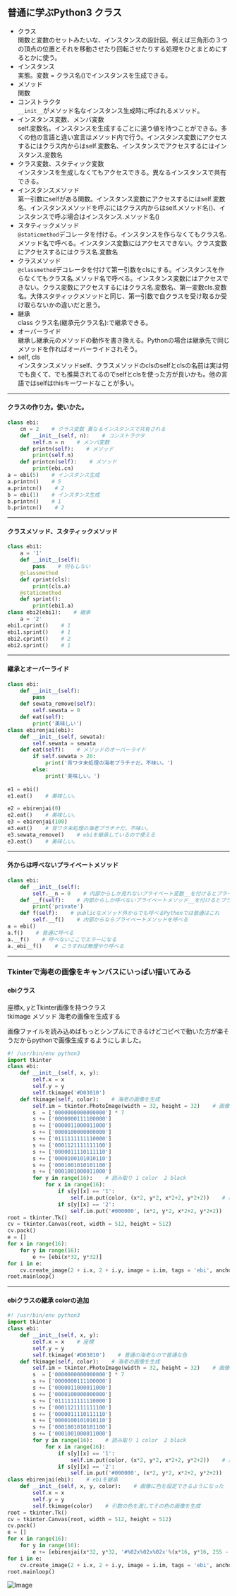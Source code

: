 ## 普通に学ぶPython3 クラス

- クラス  
関数と変数のセットみたいな、インスタンスの設計図。例えば三角形の３つの頂点の位置とそれを移動させたり回転させたりする処理をひとまとめにするとかに使う。
- インスタンス  
実態。変数 = クラス名()でインスタンスを生成できる。
- メソッド  
関数
- コンストラクタ  
```__init__```がメソッド名なインスタンス生成時に呼ばれるメソッド。  
- インスタンス変数、メンバ変数  
self.変数名。インスタンスを生成するごとに違う値を持つことができる。多くの他の言語と違い宣言はメソッド内で行う。インスタンス変数にアクセスするにはクラス内からはself.変数名、インスタンスでアクセスするにはインスタンス.変数名
- クラス変数、スタティック変数  
インスタンスを生成しなくてもアクセスできる。異なるインスタンスで共有できる。
- インスタンスメソッド  
第一引数にselfがある関数。インスタンス変数にアクセスするにはself.変数名、インスタンスメソッドを呼ぶにはクラス内からはself.メソッド名()、インスタンスで呼ぶ場合はインスタンス.メソッド名()
- スタティックメソッド  
```@staticmethod```デコレータを付ける。インスタンスを作らなくてもクラス名.メソッド名で呼べる。インスタンス変数にはアクセスできない。クラス変数にアクセスするにはクラス名.変数名  
- クラスメソッド  
```@classmethod```デコレータを付けて第一引数をclsにする。インスタンスを作らなくてもクラス名.メソッド名で呼べる。インスタンス変数にはアクセスできない。クラス変数にアクセスするにはクラス名.変数名、第一変数cls.変数名。大体スタティックメソッドと同じ、第一引数で自クラスを受け取るか受け取らないかの違いだと思う。  
- 継承  
class クラス名(継承元クラス名):で継承できる。
- オーバーライド  
継承し継承元のメソッドの動作を書き換える。Pythonの場合は継承先で同じメソッドを作ればオーバーライドされそう。
- self, cls  
インスタンスメソッドself、クラスメソッドのclsのselfとclsの名前は実は何でも良くて、でも推奨されてるのでselfとclsを使った方が良いかも。他の言語ではselfはthisキーワードなことが多い。
---
#### クラスの作り方。使いかた。
```py
class ebi:
    cn = 2    # クラス変数 異なるインスタンスで共有される
    def __init__(self, n):    # コンストラクタ
        self.n = n    # メンバ変数
    def printn(self):    # メソッド
        print(self.n)
    def printcn(self):    # メソッド
        print(ebi.cn)
a = ebi(5)    # インスタンス生成
a.printn()    # 5
a.printcn()    # 2
b = ebi(1)    # インスタンス生成
b.printn()    # 1
b.printcn()    # 2
```
---
#### クラスメソッド、スタティックメソッド
```py
class ebi1:
    a = '1'
    def __init__(self):
        pass    # 何もしない
    @classmethod
    def cprint(cls):
        print(cls.a)
    @staticmethod
    def sprint():
        print(ebi1.a)
class ebi2(ebi1):    # 継承
    a = '2'
ebi1.cprint()    # 1
ebi1.sprint()    # 1
ebi2.cprint()    # 2
ebi2.sprint()    # 1
```
---
#### 継承とオーバーライド
```py
class ebi:
    def __init__(self):
        pass
    def sewata_remove(self):
        self.sewata = 0
    def eat(self):
        print('美味しい')
class ebirenjai(ebi):
    def __init__(self, sewata):
        self.sewata = sewata
    def eat(self):    # メソッドのオーバーライド
        if self.sewata > 20:
            print('背ワタ未処理の海老プラチナだ。不味い。')
        else:
            print('美味しい。')
        
e1 = ebi()
e1.eat()    # 美味しい。

e2 = ebirenjai(0)
e2.eat()    # 美味しい。
e3 = ebirenjai(100)
e3.eat()    # 背ワタ未処理の海老プラチナだ。不味い。
e3.sewata_remove()    # ebiを継承しているので使える
e3.eat()    # 美味しい。

```
---
#### 外からは呼べないプライベートメソッド
```py
class ebi:
    def __init__(self):
        self.__n = 0    # 内部からしか見れないプライベート変数__を付けるとプライベート
    def __f(self):    # 内部からしか呼べないプライベートメソッド__を付けるとプライベート
        print('private')
    def f(self):    # publicなメソッド外からでも呼べるPythonでは普通はこれ
        self.__f()    # 内部からならプライベートメソッドを呼べる
a = ebi()
a.f()    # 普通に呼べる
a.__f()    # 呼べないここでエラーになる
a._ebi__f()    # こうすれば無理やり呼べる
```
---
### Tkinterで海老の画像をキャンバスにいっぱい描いてみる
#### ebiクラス
座標x, yとTkinter画像を持つクラス  
tkimage メソッド 海老の画像を生成する  

画像ファイルを読み込めばもっとシンプルにできるけどコピペで動いた方が楽そうだからpythonで画像生成するようにしました。  

```py
#! /usr/bin/env python3
import tkinter
class ebi:
    def __init__(self, x, y):
        self.x = x
        self.y = y
        self.tkimage('#D03010')
    def tkimage(self, color):    # 海老の画像を生成
        self.im = tkinter.PhotoImage(width = 32, height = 32)    # 画像生成　ebi画像は16x16なのですが小さくて見にくいので２倍します
        s  = ['0000000000000000'] * 7
        s += ['0000000111100000']
        s += ['0000011000011000']
        s += ['0000100000000000']
        s += ['0111111111110000']
        s += ['0001121111111100']
        s += ['0000011110111110']
        s += ['0000100101010110']
        s += ['0001001010101100']
        s += ['0001001000011000']
        for y in range(16):    # 読み取り 1 color  2 black
            for x in range(16):
                if s[y][x] == '1':
                    self.im.put(color, (x*2, y*2, x*2+2, y*2+2))    # 座標も２倍して４ピクセルずつ塗る
                if s[y][x] == '2':
                    self.im.put('#000000', (x*2, y*2, x*2+2, y*2+2))
root = tkinter.Tk()
cv = tkinter.Canvas(root, width = 512, height = 512)
cv.pack()
e = []
for x in range(16):
    for y in range(16):
        e += [ebi(x*32, y*32)]
for i in e:
    cv.create_image(2 + i.x, 2 + i.y, image = i.im, tags = 'ebi', anchor = 'nw')
root.mainloop()

```
---
#### ebiクラスの継承 colorの追加
```py
#! /usr/bin/env python3
import tkinter
class ebi:
    def __init__(self, x, y):
        self.x = x    # 座標
        self.y = y
        self.tkimage('#D03010')    # 普通の海老なので普通な色
    def tkimage(self, color):    # 海老の画像を生成
        self.im = tkinter.PhotoImage(width = 32, height = 32)    # 画像生成　ebi画像は16x16なのですが小さくて見にくいので２倍します
        s  = ['0000000000000000'] * 7
        s += ['0000000111100000']
        s += ['0000011000011000']
        s += ['0000100000000000']
        s += ['0111111111110000']
        s += ['0001121111111100']
        s += ['0000011110111110']
        s += ['0000100101010110']
        s += ['0001001010101100']
        s += ['0001001000011000']
        for y in range(16):    # 読み取り 1 color  2 black
            for x in range(16):
                if s[y][x] == '1':
                    self.im.put(color, (x*2, y*2, x*2+2, y*2+2))    # 座標も２倍して４ピクセルずつ塗る
                if s[y][x] == '2':
                    self.im.put('#000000', (x*2, y*2, x*2+2, y*2+2))
class ebirenjai(ebi):    # ebiを継承
    def __init__(self, x, y, color):    # 画像に色を設定できるようになった
        self.x = x
        self.y = y
        self.tkimage(color)    # 引数の色を渡してその色の画像を生成
root = tkinter.Tk()
cv = tkinter.Canvas(root, width = 512, height = 512)
cv.pack()
e = []
for x in range(16):
    for y in range(16):
        e += [ebirenjai(x*32, y*32, '#%02x%02x%02x'%(x*16, y*16, 255 - x*8 - y*8))]
for i in e:
    cv.create_image(2 + i.x, 2 + i.y, image = i.im, tags = 'ebi', anchor = 'nw')
root.mainloop()
```
![Image](https://raw.githubusercontent.com/ebi-cp/docs/master/ebi-programing-magazine/12/ebiebirenjaitk.png)


